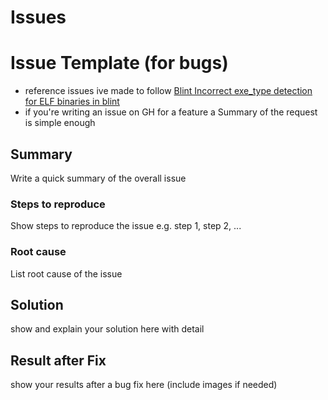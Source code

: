 # Issues


# Issue Template (for bugs)
* reference issues ive made to follow [Blint Incorrect exe_type detection for ELF binaries in blint ](https://github.com/owasp-dep-scan/blint/issues/138)
* if you're writing an issue on GH for a feature a Summary of the request is simple enough
## Summary

Write a quick summary of the overall issue

### Steps to reproduce

Show steps to reproduce the issue
e.g. step 1, step 2, ...

### Root cause

List root cause of the issue

## Solution

show and explain your solution here with detail

## Result after Fix
show your results after a bug fix here (include images if needed)

